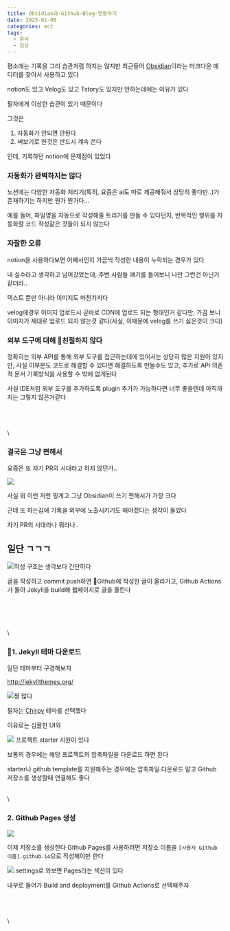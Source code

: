 ```yaml
---
title: Obsidian과-Github-Blog-연동하기
date: 2025-01-08
categories: ect
tags:
  - 문서
  - 일상
---
```

평소에는 기록을 그리 습관처럼 하지는 않지만 최근들어 [Obsidian](https://obsidian.md/)이라는 마크다운 에디터를 찾아서 사용하고 있다

notion도 있고 Velog도 있고 Tstory도 있지만 안하는데에는 이유가 있다

필자에게 이상한 습관이 있기 때문이다

그것은
1. 자동화가 안되면 안된다
2. 써보기로 한것은 반드시 계속 쓴다

인데, 기록하던 notion에 문제점이 있었다

### 자동화가 완벽하지는 않다

노션에는 다양한 자동화 처리기(특히, 요즘은 ai도 따로 제공해줘서 상당히 좋다만..)가 존재하기는 하지만 뭔가 뭔가다...

예를 들어, 파일명을 자동으로 작성해줄 트리거를 만들 수 있다던지, 반복적인 행위를 자동화할 코드 작성같은 것들이 되지 않는다

### 자잘한 오류

notion을 사용하다보면 어째서인지 가끔씩 작성한 내용이 누락되는 경우가 있다

내 실수라고 생각하고 넘어갔었는데, 주변 사람들 얘기를 들어보니 나만 그런건 아닌거 같더라..

텍스트 뿐만 아니라 이미지도 마찬가지다

velog에경우 이미지 업로드시 곧바로 CDN에 업로드 되는 형태인거 같다만, 가끔 보니 이미지가 제대로 업로드 되지 않는것 같다(사실, 이때문에 velog를 쓰기 싫은것이 크다)

### 외부 도구에 대해 친절하지 않다

정확히는 외부 API를 통해 외부 도구를 접근하는데에 있어서는 상당히 많은 지원이 있지만, 사실 이부분도 코드로 해결할 수 있다면 해결하도록 만들수도 있고, 추가로 API 의존적 문서 기록방식을 사용할 수 밖에 없게된다

사실 IDE처럼 외부 도구를 추가하도록 plugin 추가가 가능하다면 너무 좋을텐데 아직까지는 그렇지 않은거같다


\
\
\
\
	

### 결국은 그냥 편해서




요즘은 또 자기 PR의 시대라고 하지 않던가..

![](assets/img/posts/2025-01-08-Obsidian%EA%B3%BC-Github-Blog-%EC%97%B0%EB%8F%99%ED%95%98%EA%B8%B0/b7c9d5d7df307f0bc71ac271444f5504_MD5.jpeg)

사실 뭐 이런 저런 핑계고 그냥 Obsidian이 쓰기 편해서가 가장 크다

근데 또 하는김에 기록을 외부에 노출시키기도 해야겠다는 생각이 들었다

자기 PR의 시대라나 뭐라나.. 

## 일단 ㄱㄱㄱ
![](assets/img/posts/2025-01-08-Obsidian%EA%B3%BC-Github-Blog-%EC%97%B0%EB%8F%99%ED%95%98%EA%B8%B0/8f644ea298dce8864886a77b2756b1a4_MD5.jpeg)작성 구조는 생각보다 간단하다

글을 작성하고 commit push하면 Github에 작성한 글이 올라가고, Github Actions가 돌아 Jekyll을 build해 웹페이지로 글을 올린다


\
\
\
\
\
	
### 1. Jekyll 테마 다운로드

일단 테마부터 구경해보자

http://jekyllthemes.org/


![짱 많다](assets/img/posts/2025-01-08-Obsidian%EA%B3%BC-Github-Blog-%EC%97%B0%EB%8F%99%ED%95%98%EA%B8%B0/9028b99c4833a76cad817ddea2e539ba_MD5.jpeg)

필자는 [Chirpy](https://github.com/cotes2020/jekyll-theme-chirpy) 테마를 선택했다

이유로는 심플한 UI와


![](assets/img/posts/2025-01-08-Obsidian%EA%B3%BC-Github-Blog-%EC%97%B0%EB%8F%99%ED%95%98%EA%B8%B0/136deff620d520f0f5efffead9bf2787_MD5.jpeg)
프로젝트 starter 지원이 있다

보통의 경우에는 해당 프로젝트의 압축파일을 다운로드 하면 된다

starter나 github template를 지원해주는 경우에는 압축파일 다운로드 말고 Github 저장소를 생성할때 연결해도 좋다

\
\
	


### 2. Github Pages 생성

![](assets/img/posts/2025-01-08-Obsidian%EA%B3%BC-Github-Blog-%EC%97%B0%EB%8F%99%ED%95%98%EA%B8%B0/222edcf79f354ff56bad72f44f52b692_MD5.jpeg)


이제 저장소를 생성한다
Github Pages를 사용하려면 저장소 이름을 `[사용자 Github 이름].github.io`으로 작성해야만 한다


![](assets/img/posts/2025-01-08-Obsidian%EA%B3%BC-Github-Blog-%EC%97%B0%EB%8F%99%ED%95%98%EA%B8%B0/43ba9c43bdf6ded60e4345ec4c586893_MD5.jpeg)
settings로 와보면 Pages라는 섹션이 있다

내부로 들어가 Build and deployment를 Github Actions로 선택해주자


\
\
\
\
	

### 
